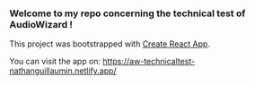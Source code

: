 ### Welcome to my repo concerning the technical test of AudioWizard !

This project was bootstrapped with [Create React App](https://github.com/facebook/create-react-app).

You can visit the app on: https://aw-technicaltest-nathanguillaumin.netlify.app/
